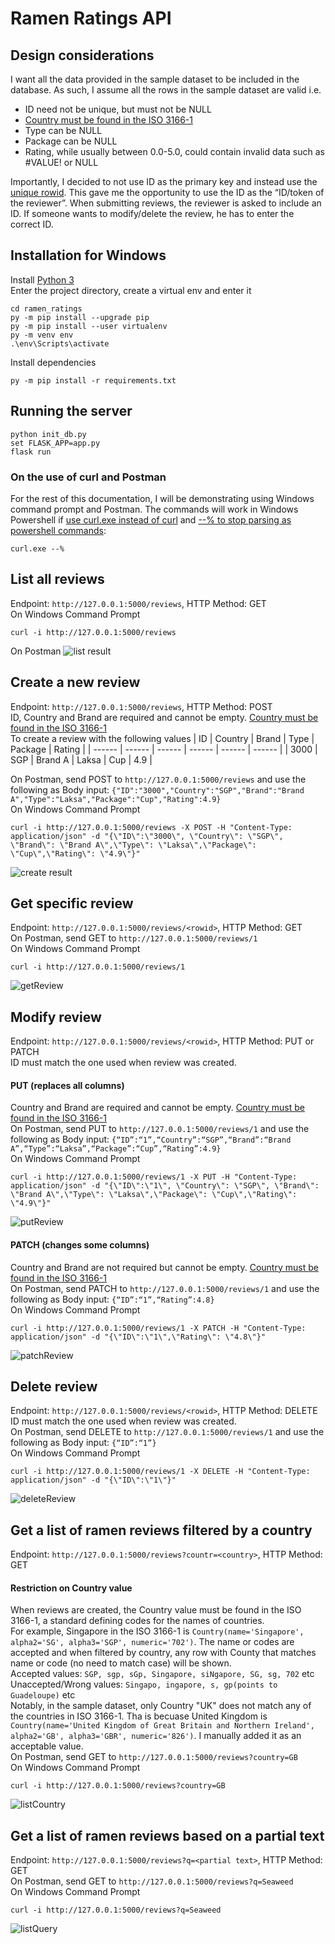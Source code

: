 # Ramen Ratings API

## Design considerations
I want all the data provided in the sample dataset to be included in the database. As such, I assume all the rows in the sample dataset are valid i.e.
- ID need not be unique, but must not be NULL
- [Country must be found in the ISO 3166-1]
- Type can be NULL
- Package can be NULL
- Rating, while usually between 0.0-5.0, could contain invalid data such as #VALUE! or NULL

Importantly, I decided to not use ID as the primary key and instead use the [unique rowid]. This gave me the opportunity to use the ID as the “ID/token of the reviewer”. When submitting reviews, the reviewer is asked to include an ID. If someone wants to modify/delete the review, he has to enter the correct ID.

## Installation for Windows
Install [Python 3]  
Enter the project directory, create a virtual env and enter it
```
cd ramen_ratings
py -m pip install --upgrade pip
py -m pip install --user virtualenv
py -m venv env
.\env\Scripts\activate
```
Install dependencies
```
py -m pip install -r requirements.txt
```

## Running the server
```
python init_db.py
set FLASK_APP=app.py
flask run
```
### On the use of curl and Postman
For the rest of this documentation, I will be demonstrating using Windows command prompt and Postman. The commands will work in Windows Powershell if [use curl.exe instead of curl] and [--% to stop parsing as powershell commands]:
```
curl.exe --%
```

## List all reviews
Endpoint: `http://127.0.0.1:5000/reviews`, HTTP Method: GET  
On Windows Command Prompt
```
curl -i http://127.0.0.1:5000/reviews
```
On Postman
![list result](https://github.com/royangkr/ramen-ratings/raw/main/screenshots/listreviews.PNG "list result")

## Create a new review
Endpoint: `http://127.0.0.1:5000/reviews`, HTTP Method: POST  
ID, Country and Brand are required and cannot be empty. [Country must be found in the ISO 3166-1]  
To create a review with the following values
| ID | Country | Brand | Type | Package | Rating |
| ------ | ------ | ------ | ------ | ------ | ------ |
| 3000 | SGP | Brand A | Laksa | Cup | 4.9 |  

On Postman, send POST to `http://127.0.0.1:5000/reviews` and use the following as Body input: `{"ID":"3000","Country":"SGP","Brand":"Brand A","Type":"Laksa","Package":"Cup","Rating":4.9}`  
On Windows Command Prompt
```
curl -i http://127.0.0.1:5000/reviews -X POST -H "Content-Type: application/json" -d "{\"ID\":\"3000\", \"Country\": \"SGP\", \"Brand\": \"Brand A\",\"Type\": \"Laksa\",\"Package\": \"Cup\",\"Rating\": \"4.9\"}"
```
![create result](https://github.com/royangkr/ramen-ratings/raw/main/screenshots/createReview.PNG "create result")

## Get specific review
Endpoint: `http://127.0.0.1:5000/reviews/<rowid>`, HTTP Method: GET  
On Postman, send GET to `http://127.0.0.1:5000/reviews/1`  
On Windows Command Prompt
```
curl -i http://127.0.0.1:5000/reviews/1
```
![getReview](https://github.com/royangkr/ramen-ratings/raw/main/screenshots/getReview.PNG "getReview")
## Modify review
Endpoint: `http://127.0.0.1:5000/reviews/<rowid>`, HTTP Method: PUT or PATCH  
ID must match the one used when review was created.
#### PUT (replaces all columns)
Country and Brand are required and cannot be empty. [Country must be found in the ISO 3166-1]  
On Postman, send PUT to `http://127.0.0.1:5000/reviews/1` and use the following as Body input: `{“ID”:“1”,“Country”:“SGP”,“Brand”:“Brand A”,“Type”:“Laksa”,“Package”:“Cup”,“Rating”:4.9}`  
On Windows Command Prompt
```
curl -i http://127.0.0.1:5000/reviews/1 -X PUT -H "Content-Type: application/json" -d "{\"ID\":\"1\", \"Country\": \"SGP\", \"Brand\": \"Brand A\",\"Type\": \"Laksa\",\"Package\": \"Cup\",\"Rating\": \"4.9\"}"
```
![putReview](https://github.com/royangkr/ramen-ratings/raw/main/screenshots/putReview.PNG "putReview")
#### PATCH (changes some columns)
Country and Brand are not required but cannot be empty. [Country must be found in the ISO 3166-1]  
On Postman, send PATCH to `http://127.0.0.1:5000/reviews/1` and use the following as Body input: `{“ID”:“1”,“Rating”:4.8}`  
On Windows Command Prompt
```
curl -i http://127.0.0.1:5000/reviews/1 -X PATCH -H "Content-Type: application/json" -d "{\"ID\":\"1\",\"Rating\": \"4.8\"}"
```
![patchReview](https://github.com/royangkr/ramen-ratings/raw/main/screenshots/patchReview.PNG "patchReview")
## Delete review
Endpoint: `http://127.0.0.1:5000/reviews/<rowid>`, HTTP Method: DELETE  
ID must match the one used when review was created.  
On Postman, send DELETE to `http://127.0.0.1:5000/reviews/1` and use the following as Body input: `{“ID”:“1”}`  
On Windows Command Prompt
```
curl -i http://127.0.0.1:5000/reviews/1 -X DELETE -H "Content-Type: application/json" -d "{\"ID\":\"1\"}"
```
![deleteReview](https://github.com/royangkr/ramen-ratings/raw/main/screenshots/deleteReview.PNG "deleteReview")
## Get a list of ramen reviews filtered by a country
Endpoint: `http://127.0.0.1:5000/reviews?countr=<country>`, HTTP Method: GET
#### Restriction on Country value
When reviews are created, the Country value must be found in the ISO 3166-1, a standard defining codes for the names of countries.  
For example, Singapore in the ISO 3166-1 is `Country(name='Singapore', alpha2='SG', alpha3='SGP', numeric='702')`. The name or codes are accepted and when filtered by country, any row with County that matches name or code (no need to match case) will be shown.  
Accepted values: `SGP, sgp, sGp, Singapore, siNgapore, SG, sg, 702` etc  
Unaccepted/Wrong values: `Singapo, ingapore, s, gp(points to Guadeloupe)` etc  
Notably, in the sample dataset, only Country "UK" does not match any of the countries in ISO 3166-1. Tha is becuase United Kingdom is `Country(name='United Kingdom of Great Britain and Northern Ireland', alpha2='GB', alpha3='GBR', numeric='826')`. I manually added it as an acceptable value.  
On Postman, send GET to `http://127.0.0.1:5000/reviews?country=GB`  
On Windows Command Prompt
```
curl -i http://127.0.0.1:5000/reviews?country=GB
```
![listCountry](https://github.com/royangkr/ramen-ratings/raw/main/screenshots/listCountry.PNG "listCountry")
## Get a list of ramen reviews based on a partial text
Endpoint: `http://127.0.0.1:5000/reviews?q=<partial text>`, HTTP Method: GET  
On Postman, send GET to `http://127.0.0.1:5000/reviews?q=Seaweed`  
On Windows Command Prompt
```
curl -i http://127.0.0.1:5000/reviews?q=Seaweed
```
![listQuery](https://github.com/royangkr/ramen-ratings/raw/main/screenshots/listQuery.PNG "listQuery")


[//]: # (These are reference links used in the body of this note and get stripped out when the markdown processor does its job. There is no need to format nicely because it shouldn't be seen. Thanks SO - http://stackoverflow.com/questions/4823468/store-comments-in-markdown-syntax)

   [Python 3]: <https://www.python.org/downloads/>
   [use curl.exe instead of curl]: <https://www.google.com/url?sa=t&rct=j&q=&esrc=s&source=web&cd=&cad=rja&uact=8&ved=2ahUKEwipkcrgjIL4AhXDW3wKHSuzCVIQFnoECBAQAw&url=https%3A%2F%2Fwww.delftstack.com%2Fhowto%2Fpowershell%2Frun-curl-command-via-powershell%2F%23%3A~%3Atext%3Dthe%2520curl%2520in%2520Windows%2520PowerShell%2Cto%2520the%2520Invoke%252DWebRequest%2520cmdlet.&usg=AOvVaw1gDd4xaskqQb9CzNHIJANZ>
   [--% to stop parsing as powershell commands]: <https://docs.microsoft.com/en-us/powershell/module/microsoft.powershell.core/about/about_parsing?view=powershell-7.2#the-stop-parsing-token>
   [unique rowid]:https://www.sqlite.org/rowidtable.html
   [Country must be found in the ISO 3166-1]:#restriction-on-country-value